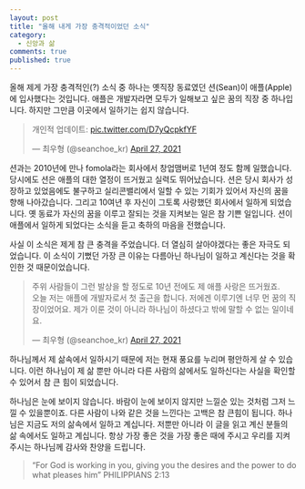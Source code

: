 ```yaml
---
layout: post
title: "올해 내게 가장 충격적이었던 소식"
category:
  - 신앙과 삶
comments: true
published: true
---
```


올해 제게 가장 충격적인(?) 소식 중 하나는 옛직장 동료였던 션(Sean)이 애플(Apple)에 입사했다는 것입니다. 애플은 개발자라면 모두가 일해보고 싶은 꿈의 직장 중 하나입니다. 하지만 그만큼 이곳에서 일하기는 쉽지 않습니다.

<blockquote class="twitter-tweet"><p lang="ko" dir="ltr">개인적 업데이트: <a href="https://t.co/D7yQcpkfYF">pic.twitter.com/D7yQcpkfYF</a></p>&mdash; 최우형 (@seanchoe_kr) <a href="https://twitter.com/seanchoe_kr/status/1386853167309070336?ref_src=twsrc%5Etfw">April 27, 2021</a></blockquote> <script async src="https://platform.twitter.com/widgets.js" charset="utf-8"></script>

션과는 2010년에 만나 fomola라는 회사에서 창업맴버로 1년여 정도 함께 일했습니다. 당시에도 션은 애플의 대한 열정이 뜨거웠고 실력도 뛰어났습니다. 션은 당시 회사가 성장하고 있었음에도 불구하고 실리콘밸리에서 일할 수 있는 기회가 있어서 자신의 꿈을 향해 나아갔습니다. 그리고 10여년 후 자신이 그토록 사랑했던 회사에서 일하게 되었습니다. 옛 동료가 자신의 꿈을 이루고 잘되는 것을 지켜보는 일은 참 기쁜 일입니다. 션이 애플에서 일하게 되었다는 소식을 듣고 축하의 마음을 전했습니다. 

사실 이 소식은 제게 참 큰 충격을 주었습니다. 더 열심히 살아야겠다는 좋은 자극도 되었습니다. 이 소식이 기뻤던 가장 큰 이유는 다름아닌 하나님이 일하고 계신다는 것을 확인한 것 때문이었습니다. 

<blockquote class="twitter-tweet"><p lang="ko" dir="ltr">주위 사람들이 그런 발상을 할 정도로 10년 전에도 제 애플 사랑은 뜨거웠죠.<br>오늘 저는 애플에 개발자로서 첫 출근을 합니다. 저에겐 이루기엔 너무 먼 꿈의 직장이었어요. 제가 이룬 것이 아니라 하나님이 하셨다고 밖에 말할 수 없는 일이네요.</p>&mdash; 최우형 (@seanchoe_kr) <a href="https://twitter.com/seanchoe_kr/status/1386853274528075779?ref_src=twsrc%5Etfw">April 27, 2021</a></blockquote> <script async src="https://platform.twitter.com/widgets.js" charset="utf-8"></script>

하나님께서 제 삶속에서 일하시기 때문에 저는 현재 풍요를 누리며 평안하게 살 수 있습니다. 이런 하나님이 제 삶 뿐만 아니라 다른 사람의 삶에서도 일하신다는 사실을 확인할 수 있어서 참 큰 힘이 되었습니다.

하나님은 눈에 보이지 않습니다. 바람이 눈에 보이지 않지만 느낄순 있는 것처럼 그저 느낄 수 있을뿐이죠. 다른 사람이 나와 같은 것을 느낀다는 고백은 참 큰힘이 됩니다. 하나님은 지금도 저의 삶속에서 일하고 계십니다. 저뿐만 아니라 이 글을 읽고 계신 분들의 삶 속에서도 일하고 계십니다. 항상 가장 좋은 것을 가장 좋은 때에 주시고 우리를 지켜주시는 하나님께 감사와 찬양을 드립니다.

> “For God is working in you, giving you the desires and the power to do what pleases him” PHILIPPIANS 2:13